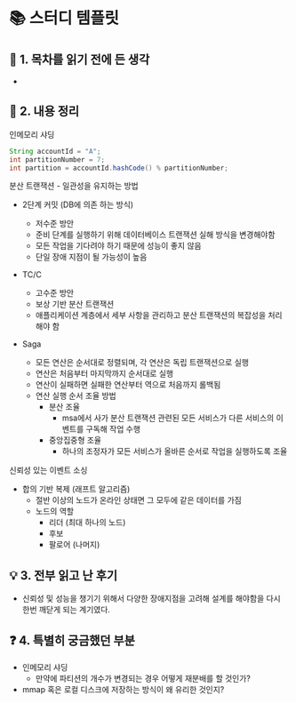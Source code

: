 # 📚 스터디 템플릿

## 📖 1. 목차를 읽기 전에 든 생각

- 

## 📝 2. 내용 정리

인메모리 샤딩 

```java
String accountId = "A";
int partitionNumber = 7;
int partition = accountId.hashCode() % partitionNumber;
```

분산 트랜잭션 - 일관성을 유지하는 방법

- 2단계 커밋 (DB에 의존 하는 방식)
  - 저수준 방안 
  - 준비 단계를 실행하기 위해 데이터베이스 트랜잭션 실해 방식을 변경해야함
  - 모든 작업을 기다려야 하기 때문에 성능이 좋지 않음
  - 단일 장애 지점이 될 가능성이 높음
- TC/C
  - 고수준 방안
  - 보상 기반 분산 트랜잭션
  - 애플리케이션 계층에서 세부 사항을 관리하고 분산 트랜잭션의 복잡성을 처리해야 함

- Saga
  - 모든 연산은 순서대로 정렬되며, 각 연산은 독립 트랜잭션으로 실행
  - 연산은 처음부터 마지막까지 순서대로 실행
  - 연산이 실패하면 실패한 연산부터 역으로 처음까지 롤백됨
  - 연산 실행 순서 조율 방법
    - 분산 조율 
      - msa에서 사가 분산 트랜잭션 관련된 모든 서비스가 다른 서비스의 이벤트를 구독해 작업 수행
    - 중앙집중형 조율
      - 하나의 조정자가 모든 서비스가 올바른 순서로 작업을 실행하도록 조율

신뢰성 있는 이벤트 소싱 

- 합의 기반 복제 (래프트 알고리즘)
  -  절반 이상의 노드가 온라인 상태면 그 모두에 같은 데이터를 가짐
  - 노드의 역할
    - 리더 (최대 하나의 노드)
    - 후보
    - 팔로어 (나머지)

## 💡 3. 전부 읽고 난 후기

- 신뢰성 및 성능을 챙기기 위해서 다양한 장애지점을 고려해 설계를 해야함을 다시 한번 깨닫게 되는 계기였다.

## ❓ 4. 특별히 궁금했던 부분

- 인메모리 샤딩 
  - 만약에 파티션의 개수가 변경되는 경우 어떻게 재분배를 할 것인가?
- mmap 혹은 로컬 디스크에 저장하는 방식이 왜 유리한 것인지? 